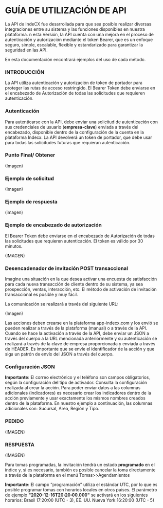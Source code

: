 # GUÍA DE UTILIZACIÓN DE API

La API de IndeCX fue desarrollada para que sea posible realizar diversas integraciones entre su sistema y las funciones disponibles en nuestra plataforma. n esta Versión, la API cuenta con una mejora en el proceso de autenticación y autorización mediante el token Bearer, que es un enfoque seguro, simple, escalable, flexible y estandarizado para garantizar la seguridad en las API.

En esta documentación encontrará ejemplos del uso de cada método.

### INTRODUCCIÓN
La API utiliza autenticación y autorización de token de portador para proteger las rutas de acceso restringido. El Bearer Token debe enviarse en el encabezado de Autorización de todas las solicitudes que requieren autenticación.

### Autenticación
Para autenticarse con la API, debe enviar una solicitud de autenticación con sus credenciales de usuario (**empresa-clave**) enviada a través del encabezado, disponible dentro de la configuración de la cuenta en la plataforma Indecx. La API devolverá un token de portador, que debe usar para todas las solicitudes futuras que requieran autenticación.

### Punto Final/ Obtener 
(Imagen) 

### Ejemplo de solicitud 
(Imagen)

### Ejemplo de respuesta 
(imagen)

### Ejemplo de encabezado de autorización
El Bearer Token debe enviarse en el encabezado de Autorización de todas las solicitudes que requieren autenticación. El token es válido por 30 minutos.

(IMAGEN)

### Desencadenador de invitación POST transaccional 
Imagine una situación en la que desea activar una encuesta de satisfacción para cada nueva transacción de cliente dentro de su sistema, ya sea prospección, ventas, interacción, etc. El método de activación de invitación transaccional es posible y muy fácil.

La comunicación se realizará a través del siguiente URL:

(Imagen)

Las acciones deben crearse en la plataforma app-indecx.com y los envió se pueden realizar a través de la plataforma (manual) o a través de la API. Cuando se hace la activación a través de la API, debe enviar un JSON a través del cuerpo a la URL mencionada anteriormente y su autenticación se realizará a través de la clave de empresa proporcionada y enviada a través de HEADER. Es importante que se envíe el identificador de la acción y que siga un patrón de envío del JSON a través del cuerpo.

### Configuración JSON

**Importante:** El correo electrónico y el teléfono son campos obligatorios, según la configuración del tipo de activador. Consulta la configuración realizada al crear la acción. Para poder enviar datos a las columnas adicionales (indicadores) es necesario crear los indicadores dentro de la acción previamente y usar exactamente los mismos nombres creados dentro de la plataforma.  En nuestro ejemplo a continuación, las columnas adicionales son: Sucursal, Área, Región y Tipo.

### PEDIDO

(IMAGEN)

### RESPUESTA

(IMAGEN)

Para tomas programadas, la invitación tendrá un estado **programado** en el índice y, si es necesario, también es posible cancelar la toma directamente a través de la plataforma en el menú Tomas>>Agendamientos

**Importante:** El campo “programación” utiliza el estándar UTC, por lo que es posible programar tomas con horarios locales en otros países. El parámetro de ejemplo **"2020-12-16T20:20:00.000"** se activará en los siguientes horarios: Brasil 17:20:00 (UTC - 3), EE. UU. Nueva York 16:20:00 (UTC - 5)

